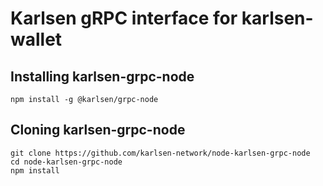 # Karlsen gRPC interface for karlsen-wallet

## Installing karlsen-grpc-node

```
npm install -g @karlsen/grpc-node
```

## Cloning karlsen-grpc-node

```
git clone https://github.com/karlsen-network/node-karlsen-grpc-node
cd node-karlsen-grpc-node
npm install
```
